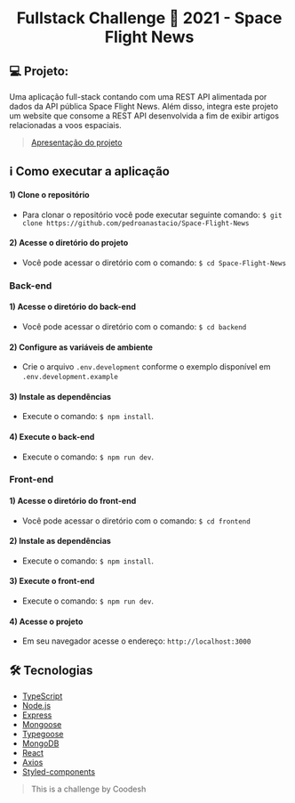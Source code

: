 <h1 align=center>Fullstack Challenge 🏅 2021 - Space Flight News</h1>

## 💻 Projeto:
Uma aplicação full-stack contando com uma REST API alimentada por dados da API pública Space Flight News.
Além disso, integra este projeto um website que consome a REST API desenvolvida a fim de exibir artigos relacionadas a voos espaciais.

> [Apresentação do projeto]()
   
## ℹ️ Como executar a aplicação

  #### 1) Clone o repositório
   - Para clonar o repositório você pode executar seguinte comando: ``$ git clone https://github.com/pedroanastacio/Space-Flight-News``

  #### 2) Acesse o diretório do projeto
   - Você pode acessar o diretório com o comando: ``$ cd Space-Flight-News``
   
  ### Back-end
  #### 1) Acesse o diretório do back-end
   - Você pode acessar o diretório com o comando: ``$ cd backend``
   
  #### 2) Configure as variáveis de ambiente
   - Crie o arquivo ``.env.development`` conforme o exemplo disponível em ``.env.development.example``
  
  #### 3) Instale as dependências
   - Execute o comando: ``$ npm install``.

  #### 4) Execute o back-end
   - Execute o comando: ``$ npm run dev``.
   
   ### Front-end
   #### 1) Acesse o diretório do front-end
   - Você pode acessar o diretório com o comando: ``$ cd frontend``
   
  #### 2) Instale as dependências
  - Execute o comando: ``$ npm install``.

  #### 3) Execute o front-end
  - Execute o comando: ``$ npm run dev``.
  
  #### 4) Acesse o projeto
  - Em seu navegador acesse o endereço: ``http://localhost:3000``
   
  ## 🛠 Tecnologias
   - [TypeScript](https://www.typescriptlang.org/)
   - [Node.js](https://nodejs.org/)
   - [Express](https://expressjs.com/pt-br/)
   - [Mongoose](https://mongoosejs.com/)
   - [Typegoose](https://typegoose.github.io/typegoose/)
   - [MongoDB](https://www.mongodb.com/)
   - [React](https://pt-br.reactjs.org/)
   - [Axios](https://axios-http.com/ptbr/docs/intro)
   - [Styled-components](https://www.styled-components.com/)
  
   > This is a challenge by Coodesh
